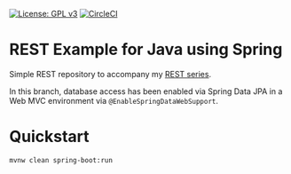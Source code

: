 [![License: GPL v3](https://img.shields.io/badge/License-GPL%20v3-blue.svg)](https://www.gnu.org/licenses/gpl-3.0)
[![CircleCI](https://circleci.com/gh/juliuskrah/rest-example/tree/spring-data.svg?style=svg)](https://circleci.com/gh/juliuskrah/rest-example/tree/spring-data)
# REST Example for Java using Spring
Simple REST repository to accompany my [REST series](http://juliuskrah.com/tutorial/2017/07/23/developing-restful-services-with-spring/).

In this branch, database access has been enabled via Spring Data JPA in a Web MVC environment via `@EnableSpringDataWebSupport`.


# Quickstart
```bash
mvnw clean spring-boot:run
```